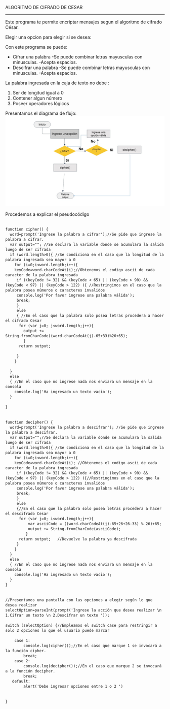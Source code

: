 ALGORITMO DE CIFRADO DE CESAR
__________________________


Este programa te permite encriptar mensajes segun el algoritmo de cifrado César.

Elegir una opcion  para elegir si se desea:

Con este programa se puede:
* Cifrar una palabra
	-Se puede combinar letras mayusculas con minusculas.
        -Acepta espacios.
* Descifrar una palabra
	-Se puede combinar letras mayusculas con minusculas.
        -Acepta espacios.

 
La palabra ingresada en la caja de texto no  debe :
1. Ser de longitud igual a 0 
2. Contener algun número
3. Poseer operadores lógicos

Presentamos el diagrama de flujo:
![recursos](assets/docs/DiagramaDeFlujo.jpg)
 
 
Procedemos a explicar el pseudocódigo
```[javascript]

function cipher() {
  word=prompt('Ingrese la palabra a cifrar');//Se pide que ingrese la palabra a cifrar.
  var output=""; //Se declara la variable donde se acumulara la salida luego de ser cifrada
  if (word.length>0){ //Se condiciona en el caso que la longitud de la palabra ingresada sea mayor a 0
    for (i=0;i<word.length;i++){
    keyCode=word.charCodeAt(i);//Obtenemos el codigo ascii de cada caracter de la palabra ingresada 
     if ((keyCode != 32) && (keyCode < 65) || (keyCode > 90) && (keyCode < 97) || (keyCode > 122) ){ //Restringimos en el caso que la palabra posea números o caracteres invalidos
     console.log('Por favor ingrese una palabra válida');
     break;
     }
     else
     { //En el caso que la palabra solo posea letras procedera a hacer el cifrado Cesar
      for (var j=0; j<word.length;j++){
  		output += String.fromCharCode((word.charCodeAt(j)-65+33)%26+65);
  		}
      return output;    
      
     }
    }
    
  }
  else
  { //En el caso que no ingrese nada nos enviara un mensaje en la consola
    console.log('Ha ingresado un texto vacio');
  }
  
}


function decipher() {
  word=prompt('Ingrese la palabra a descifrar'); //Se pide que ingrese la palabra a descifrar.
  var output="";//Se declara la variable donde se acumulara la salida luego de ser cifrada
  if (word.length>0){ //Se condiciona en el caso que la longitud de la palabra ingresada sea mayor a 0
    for (i=0;i<word.length;i++){
    keyCode=word.charCodeAt(i); //Obtenemos el codigo ascii de cada caracter de la palabra ingresada 
     if ((keyCode != 32) && (keyCode < 65) || (keyCode > 90) && (keyCode < 97) || (keyCode > 122) ){//Restringimos en el caso que la palabra posea números o caracteres invalidos
     console.log('Por favor ingrese una palabra válida');
     break;
     }
     else
     {//En el caso que la palabra solo posea letras procedera a hacer el descifrado Cesar
      for (var j=0; i<word.length;j++){
		  var asciiCode = ((word.charCodeAt(j)-65+26+26-33) % 26)+65;
		  output += String.fromCharCode(asciiCode);
		 }
      return output;   //Devuelve la palabra ya descifrada
     }
    }
  }
  else
  { //En el caso que no ingrese nada nos enviara un mensaje en la consola
    console.log('Ha ingresado un texto vacio');
  }
}


//Presentamos una pantalla con las opciones a elegir según lo que desea realizar
selectOption=parseInt(prompt('Ingrese la acción que desea realizar \n 1.Cifrar un texto \n 2.Descifrar un texto '));

switch (selectOption) {//Empleamos el switch case para restringir a solo 2 opciones lo que el usuario puede marcar
   
    case 1:
        console.log(cipher());//En el caso que marque 1 se invocará a la función cipher.
        break;
    case 2:
        console.log(decipher());//En el caso que marque 2 se invocará a la función decipher.
        break;
   default:
        alert('Debe ingresar opciones entre 1 o 2 ')
        

}


